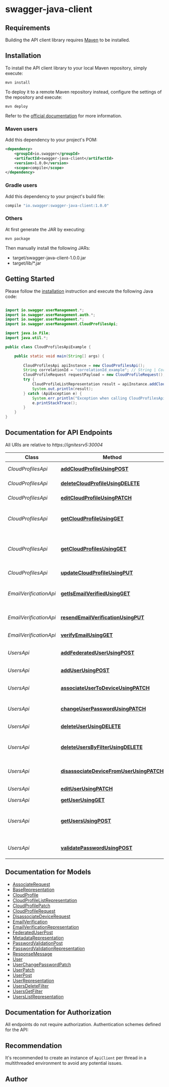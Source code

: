 # swagger-java-client

## Requirements

Building the API client library requires [Maven](https://maven.apache.org/) to be installed.

## Installation

To install the API client library to your local Maven repository, simply execute:

```shell
mvn install
```

To deploy it to a remote Maven repository instead, configure the settings of the repository and execute:

```shell
mvn deploy
```

Refer to the [official documentation](https://maven.apache.org/plugins/maven-deploy-plugin/usage.html) for more information.

### Maven users

Add this dependency to your project's POM:

```xml
<dependency>
    <groupId>io.swagger</groupId>
    <artifactId>swagger-java-client</artifactId>
    <version>1.0.0</version>
    <scope>compile</scope>
</dependency>
```

### Gradle users

Add this dependency to your project's build file:

```groovy
compile "io.swagger:swagger-java-client:1.0.0"
```

### Others

At first generate the JAR by executing:

    mvn package

Then manually install the following JARs:

* target/swagger-java-client-1.0.0.jar
* target/lib/*.jar

## Getting Started

Please follow the [installation](#installation) instruction and execute the following Java code:

```java

import io.swagger.userManagement.*;
import io.swagger.userManagement.auth.*;
import io.swagger.userManagement.*;
import io.swagger.userManagement.CloudProfilesApi;

import java.io.File;
import java.util.*;

public class CloudProfilesApiExample {

    public static void main(String[] args) {
        
        CloudProfilesApi apiInstance = new CloudProfilesApi();
        String correlationId = "correlationId_example"; // String | Correlation ID
        CloudProfileRequest requestPayload = new CloudProfileRequest(); // CloudProfileRequest | Parameters that define a cloud profile
        try {
            CloudProfileListRepresentation result = apiInstance.addCloudProfileUsingPOST(correlationId, requestPayload);
            System.out.println(result);
        } catch (ApiException e) {
            System.err.println("Exception when calling CloudProfilesApi#addCloudProfileUsingPOST");
            e.printStackTrace();
        }
    }
}

```

## Documentation for API Endpoints

All URIs are relative to *https://ignitesrv5:30004*

Class | Method | HTTP request | Description
------------ | ------------- | ------------- | -------------
*CloudProfilesApi* | [**addCloudProfileUsingPOST**](docs/CloudProfilesApi.md#addCloudProfileUsingPOST) | **POST** /v1/users/cloudprofile | Add a new cloud profile
*CloudProfilesApi* | [**deleteCloudProfileUsingDELETE**](docs/CloudProfilesApi.md#deleteCloudProfileUsingDELETE) | **DELETE** /v1/users/cloudprofile/{id} | Delete a cloud profile
*CloudProfilesApi* | [**editCloudProfileUsingPATCH**](docs/CloudProfilesApi.md#editCloudProfileUsingPATCH) | **PATCH** /v1/users/cloudprofile/{id} | Edit a cloud profile
*CloudProfilesApi* | [**getCloudProfileUsingGET**](docs/CloudProfilesApi.md#getCloudProfileUsingGET) | **GET** /v1/users/cloudprofile/{userId}/{profileName} | Get cloud profile by business key
*CloudProfilesApi* | [**getCloudProfilesUsingGET**](docs/CloudProfilesApi.md#getCloudProfilesUsingGET) | **GET** /v1/users/cloudprofile/{userId} | Get simplified cloud profiles by user id
*CloudProfilesApi* | [**updateCloudProfileUsingPUT**](docs/CloudProfilesApi.md#updateCloudProfileUsingPUT) | **PUT** /v1/users/cloudprofile/{id} | Update a full cloud profile
*EmailVerificationApi* | [**getIsEmailVerifiedUsingGET**](docs/EmailVerificationApi.md#getIsEmailVerifiedUsingGET) | **GET** /v1/emailVerification/{userId}/isEmailVerified | Get if user email was verified by user id
*EmailVerificationApi* | [**resendEmailVerificationUsingPUT**](docs/EmailVerificationApi.md#resendEmailVerificationUsingPUT) | **PUT** /v1/emailVerification/{userId}/resendEmailVerification | Resend email verification
*EmailVerificationApi* | [**verifyEmailUsingGET**](docs/EmailVerificationApi.md#verifyEmailUsingGET) | **GET** /v1/emailVerification/{token} | Verify user&#39;s email
*UsersApi* | [**addFederatedUserUsingPOST**](docs/UsersApi.md#addFederatedUserUsingPOST) | **POST** /v1/users/federated | Add a new federated user
*UsersApi* | [**addUserUsingPOST**](docs/UsersApi.md#addUserUsingPOST) | **POST** /v1/users | Add a new user
*UsersApi* | [**associateUserToDeviceUsingPATCH**](docs/UsersApi.md#associateUserToDeviceUsingPATCH) | **PATCH** /v1/users/{id}/associateDevice | Associate user to device
*UsersApi* | [**changeUserPasswordUsingPATCH**](docs/UsersApi.md#changeUserPasswordUsingPATCH) | **PATCH** /v1/users/{id}/password | Change user password
*UsersApi* | [**deleteUserUsingDELETE**](docs/UsersApi.md#deleteUserUsingDELETE) | **DELETE** /v1/users/{id} | Delete a user
*UsersApi* | [**deleteUsersByFilterUsingDELETE**](docs/UsersApi.md#deleteUsersByFilterUsingDELETE) | **DELETE** /v1/users | Delete users that match defined criteria
*UsersApi* | [**disassociateDeviceFromUserUsingPATCH**](docs/UsersApi.md#disassociateDeviceFromUserUsingPATCH) | **PATCH** /v1/users/{id}/disassociateDevice | Disassociate a device from a user
*UsersApi* | [**editUserUsingPATCH**](docs/UsersApi.md#editUserUsingPATCH) | **PATCH** /v1/users/{id} | Update a user
*UsersApi* | [**getUserUsingGET**](docs/UsersApi.md#getUserUsingGET) | **GET** /v1/users/{id} | Get a user
*UsersApi* | [**getUsersUsingPOST**](docs/UsersApi.md#getUsersUsingPOST) | **POST** /v1/users/filter | Retrieve users that match defined criteria
*UsersApi* | [**validatePasswordUsingPOST**](docs/UsersApi.md#validatePasswordUsingPOST) | **POST** /v1/passwords/validate | Validate user password


## Documentation for Models

 - [AssociateRequest](docs/AssociateRequest.md)
 - [BaseRepresentation](docs/BaseRepresentation.md)
 - [CloudProfile](docs/CloudProfile.md)
 - [CloudProfileListRepresentation](docs/CloudProfileListRepresentation.md)
 - [CloudProfilePatch](docs/CloudProfilePatch.md)
 - [CloudProfileRequest](docs/CloudProfileRequest.md)
 - [DisassociateDeviceRequest](docs/DisassociateDeviceRequest.md)
 - [EmailVerification](docs/EmailVerification.md)
 - [EmailVerificationRepresentation](docs/EmailVerificationRepresentation.md)
 - [FederatedUserPost](docs/FederatedUserPost.md)
 - [MetadataRepresentation](docs/MetadataRepresentation.md)
 - [PasswordValidationPost](docs/PasswordValidationPost.md)
 - [PasswordValidationRepresentation](docs/PasswordValidationRepresentation.md)
 - [ResponseMessage](docs/ResponseMessage.md)
 - [User](docs/User.md)
 - [UserChangePasswordPatch](docs/UserChangePasswordPatch.md)
 - [UserPatch](docs/UserPatch.md)
 - [UserPost](docs/UserPost.md)
 - [UserRepresentation](docs/UserRepresentation.md)
 - [UsersDeleteFilter](docs/UsersDeleteFilter.md)
 - [UsersGetFilter](docs/UsersGetFilter.md)
 - [UsersListRepresentation](docs/UsersListRepresentation.md)


## Documentation for Authorization

All endpoints do not require authorization.
Authentication schemes defined for the API:

## Recommendation

It's recommended to create an instance of `ApiClient` per thread in a multithreaded environment to avoid any potential issues.

## Author



